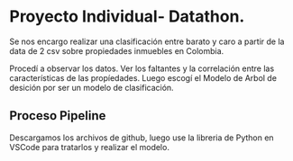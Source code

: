 # Proyecto Individual- Datathon.   

Se nos encargo realizar una clasificación entre barato y caro a partir de la data de 2 csv sobre propiedades inmuebles en Colombia.

Procedí a observar los datos. Ver los faltantes y la correlación entre las características de las propíedades.
Luego escogí el Modelo de Arbol de desición por ser un modelo de clasificación.

 
    
## Proceso Pipeline
  
Descargamos los archivos de github, luego use la libreria de Python en VSCode para tratarlos y realizar el modelo.




